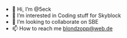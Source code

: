 - 👋 Hi, I’m @5eck
- 👀 I’m interested in Coding stuff for Skyblock
- 💞️ I’m looking to collaborate on SBE
- 📫 How to reach me blondzopp@web.de

<!---
5eck/5eck is a ✨ special ✨ repository because its `README.md` (this file) appears on your GitHub profile.
You can click the Preview link to take a look at your changes.
--->
